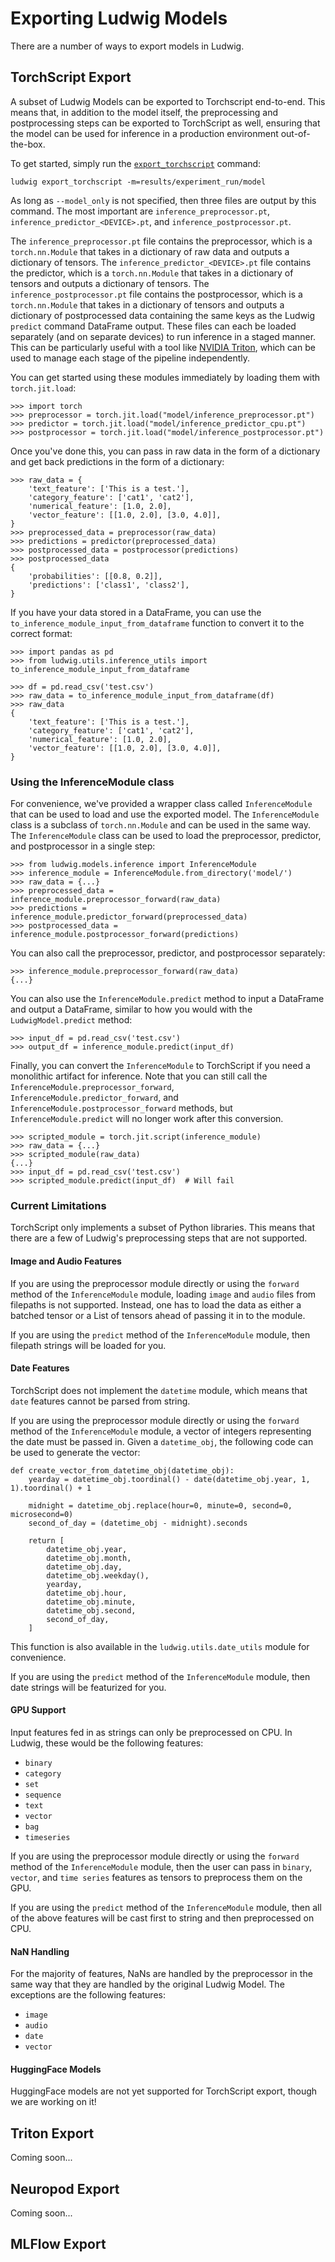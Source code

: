 # Exporting Ludwig Models

There are a number of ways to export models in Ludwig.

## TorchScript Export

A subset of Ludwig Models can be exported to Torchscript end-to-end. This means
that, in addition to the model itself, the preprocessing and postprocessing steps can be exported to TorchScript as well, ensuring that the model can be used for inference in a production environment out-of-the-box.

To get started, simply run the [`export_torchscript`](/user_guide/command_line_interface#export_torchscript) command:

```
ludwig export_torchscript -m=results/experiment_run/model
```

As long as `--model_only` is not specified, then three files are output by this command. The most important are `inference_preprocessor.pt`, `inference_predictor_<DEVICE>.pt`, and `inference_postprocessor.pt`.

The `inference_preprocessor.pt` file contains the preprocessor, which is a `torch.nn.Module` that takes in a dictionary of raw data and outputs a dictionary of tensors. The `inference_predictor_<DEVICE>.pt` file contains the predictor, which is a `torch.nn.Module` that takes in a dictionary of tensors and outputs a dictionary of tensors. The `inference_postprocessor.pt` file contains the postprocessor, which is a `torch.nn.Module` that takes in a dictionary of tensors and outputs a dictionary of postprocessed data containing the same keys as the Ludwig `predict` command DataFrame output. These files can each be loaded separately (and on separate devices) to run inference in a staged manner. This can be particularly useful with a tool like [NVIDIA Triton](https://developer.nvidia.com/nvidia-triton-inference-server), which can be used to manage each stage of the pipeline independently.

You can get started using these modules immediately by loading them with `torch.jit.load`:

```
>>> import torch
>>> preprocessor = torch.jit.load("model/inference_preprocessor.pt")
>>> predictor = torch.jit.load("model/inference_predictor_cpu.pt")
>>> postprocessor = torch.jit.load("model/inference_postprocessor.pt")
```

Once you've done this, you can pass in raw data in the form of a dictionary and get back predictions in the form of a dictionary:

```
>>> raw_data = {
    'text_feature': ['This is a test.'],
    'category_feature': ['cat1', 'cat2'],
    'numerical_feature': [1.0, 2.0],
    'vector_feature': [[1.0, 2.0], [3.0, 4.0]],
}
>>> preprocessed_data = preprocessor(raw_data)
>>> predictions = predictor(preprocessed_data)
>>> postprocessed_data = postprocessor(predictions)
>>> postprocessed_data
{
    'probabilities': [[0.8, 0.2]],
    'predictions': ['class1', 'class2'],
}
```

If you have your data stored in a DataFrame, you can use the `to_inference_module_input_from_dataframe` function to convert it to the correct format:

```
>>> import pandas as pd
>>> from ludwig.utils.inference_utils import to_inference_module_input_from_dataframe

>>> df = pd.read_csv('test.csv')
>>> raw_data = to_inference_module_input_from_dataframe(df)
>>> raw_data
{
    'text_feature': ['This is a test.'],
    'category_feature': ['cat1', 'cat2'],
    'numerical_feature': [1.0, 2.0],
    'vector_feature': [[1.0, 2.0], [3.0, 4.0]],
}
```

### Using the InferenceModule class

For convenience, we've provided a wrapper class called `InferenceModule` that can be used to load and use the exported model. The `InferenceModule` class is a subclass of `torch.nn.Module` and can be used in the same way. The `InferenceModule` class can be used to load the preprocessor, predictor, and postprocessor in a single step:

```
>>> from ludwig.models.inference import InferenceModule
>>> inference_module = InferenceModule.from_directory('model/')
>>> raw_data = {...}
>>> preprocessed_data = inference_module.preprocessor_forward(raw_data)
>>> predictions = inference_module.predictor_forward(preprocessed_data)
>>> postprocessed_data = inference_module.postprocessor_forward(predictions)
```

You can also call the preprocessor, predictor, and postprocessor separately:

```
>>> inference_module.preprocessor_forward(raw_data)
{...}
```

You can also use the `InferenceModule.predict` method to input a DataFrame and output a DataFrame, similar to how you would with the `LudwigModel.predict` method:

```
>>> input_df = pd.read_csv('test.csv')
>>> output_df = inference_module.predict(input_df)
```

Finally, you can convert the `InferenceModule` to TorchScript if you need a monolithic artifact for inference. Note that you can still call the `InferenceModule.preprocessor_forward`, `InferenceModule.predictor_forward`, and `InferenceModule.postprocessor_forward` methods, but `InferenceModule.predict` will no longer work after this conversion.

```
>>> scripted_module = torch.jit.script(inference_module)
>>> raw_data = {...}
>>> scripted_module(raw_data)
{...}
>>> input_df = pd.read_csv('test.csv')
>>> scripted_module.predict(input_df)  # Will fail
```

### Current Limitations

TorchScript only implements a subset of Python libraries. This means that there are a few of Ludwig's preprocessing steps that are not supported.

#### Image and Audio Features

If you are using the preprocessor module directly or using the `forward` method of the `InferenceModule` module, loading `image` and `audio` files from filepaths is not supported. Instead, one has to load the data as either a batched tensor or a List of tensors ahead of passing it in to the module.

If you are using the `predict` method of the `InferenceModule` module, then filepath strings will be loaded for you.

#### Date Features

TorchScript does not implement the `datetime` module, which means that `date` features cannot be parsed from string.

If you are using the preprocessor module directly or using the `forward` method of the `InferenceModule` module, a vector of integers representing the date must be passed in. Given a `datetime_obj`, the following code can be used to generate the vector:

```
def create_vector_from_datetime_obj(datetime_obj):
    yearday = datetime_obj.toordinal() - date(datetime_obj.year, 1, 1).toordinal() + 1

    midnight = datetime_obj.replace(hour=0, minute=0, second=0, microsecond=0)
    second_of_day = (datetime_obj - midnight).seconds

    return [
        datetime_obj.year,
        datetime_obj.month,
        datetime_obj.day,
        datetime_obj.weekday(),
        yearday,
        datetime_obj.hour,
        datetime_obj.minute,
        datetime_obj.second,
        second_of_day,
    ]
```

This function is also available in the `ludwig.utils.date_utils` module for convenience.

If you are using the `predict` method of the `InferenceModule` module, then date strings will be featurized for you.

#### GPU Support

Input features fed in as strings can only be preprocessed on CPU. In Ludwig, these would be the following features:

- `binary`
- `category`
- `set`
- `sequence`
- `text`
- `vector`
- `bag`
- `timeseries`

If you are using the preprocessor module directly or using the `forward` method of the `InferenceModule` module, then the user can pass in `binary`, `vector`, and `time series` features as tensors to preprocess them on the GPU.

If you are using the `predict` method of the `InferenceModule` module, then all of the above features will be cast first to string and then preprocessed on CPU.

#### NaN Handling

For the majority of features, NaNs are handled by the preprocessor in the same way that they are handled by the original Ludwig Model. The exceptions are the following features:

- `image`
- `audio`
- `date`
- `vector`

#### HuggingFace Models

HuggingFace models are not yet supported for TorchScript export, though we are working on it!

## Triton Export

Coming soon...

## Neuropod Export

Coming soon...

## MLFlow Export
